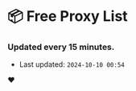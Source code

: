 # :package: Free Proxy List
### Updated every 15 minutes.

- Last updated: `2024-10-10 00:54`

:heart:
